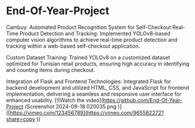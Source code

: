 # End-Of-Year-Project
Cambuy: Automated Product Recognition System for Self-Checkout
Real-Time Product Detection and Tracking: Implemented YOLOv8-based computer vision algorithms to achieve real-time product detection and tracking within a web-based self-checkout application.

Custom Dataset Training: Trained YOLOv8 on a customized dataset optimized for Tunisian retail products, ensuring high accuracy in identifying and counting items during checkout.

Integration of Flask and Frontend Technologies: Integrated Flask for backend development and utilized HTML, CSS, and JavaScript for frontend implementation, delivering a seamless and responsive user interface for enhanced usability.
[![Watch the video](https://github.com/End-Of-Year-Project
/Screenshot 2024-09-18 020035.png
)]([https://vimeo.com/123456789](https://vimeo.com/965582272?share=copy
))



